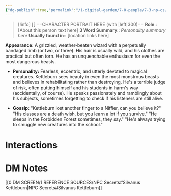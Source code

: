 ```yaml
---
{"dg-publish":true,"permalink":"/1-digital-garden/7-0-people/7-3-np-cs/silvanus-kettleburn/","tags":["#person","hogwarts","hogwarts-faculty","professor","#hufflepuff"]}
---
```


>[!info] 
>[[ ==CHARACTER PORTRAIT HERE (with |left|300)==
>**Role**:: [About this person text here]
>**3 Word Summary**:: *Personality summary here*
>**Usually found in**:: [location links here]

**Appearance:** A grizzled, weather-beaten wizard with a perpetually bandaged limb (or two, or three). His hair is usually wild, and his clothes are practical but often torn. He has an unquenchable enthusiasm for even the most dangerous beasts.
    
- **Personality:** Fearless, eccentric, and utterly devoted to magical creatures. Kettleburn sees beauty in even the most monstrous beasts and believes in rehabilitating rather than destroying. He's a terrible judge of risk, often putting himself and his students in harm's way (accidentally, of course). He speaks passionately and ramblingly about his subjects, sometimes forgetting to check if his listeners are still alive.
    
- **Gossip:** "Kettleburn lost another finger to a Niffler, can you believe it?" "His classes are a death wish, but you learn a lot if you survive." "He sleeps in the Forbidden Forest sometimes, they say." "He's always trying to smuggle new creatures into the school."
    

# Interactions


# DM Notes

[[0 DM SCREEN/1 REFERENCE SOURCES/NPC Secrets#Silvanus Kettleburn\|NPC Secrets#Silvanus Kettleburn]]